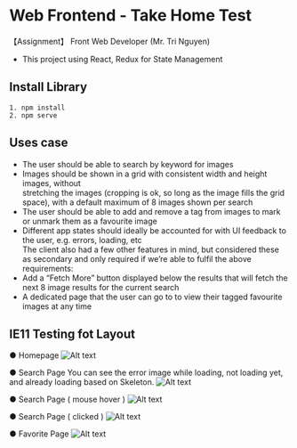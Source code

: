 # Web Frontend - Take Home Test

【Assignment】 Front Web Developer (Mr. Tri Nguyen)
* This project using React, Redux for State Management

## Install Library

```
1. npm install
2. npm serve
```

## Uses case

- The user should be able to search by keyword for images<br />
- Images should be shown in a grid with consistent width and height images, without<br />
stretching the images (cropping is ok, so long as the image fills the grid space), with a
default maximum of 8 images shown per search<br />
- The user should be able to add and remove a tag from images to mark or unmark
them as a favourite image<br />
- Different app states should ideally be accounted for with UI feedback to the user, e.g.
errors, loading, etc<br />
The client also had a few other features in mind, but considered these as secondary and only
required if we’re able to fulfil the above requirements:<br />
- Add a “Fetch More” button displayed below the results that will fetch the next 8
image results for the current search<br />
- A dedicated page that the user can go to to view their tagged favourite images at
any time<br />


## IE11 Testing fot Layout
● Homepage
![Alt text](https://i.ibb.co/HFnLzqD/Screen-Shot-2019-12-01-at-20-13-37.png?raw=true "Title")

● Search Page 
You can see the error image while loading, not loading yet, and already loading based on Skeleton.
![Alt text](https://i.ibb.co/K0LTDxG/Screen-Shot-2019-12-01-at-20-14-02.png?raw=true "Title")

● Search Page ( mouse hover )
![Alt text](https://i.ibb.co/XJjXhtY/Screen-Shot-2019-12-01-at-20-42-09.png?raw=true "Title")

● Search Page ( clicked )
![Alt text](https://i.ibb.co/PtWHm4p/Screen-Shot-2019-12-01-at-20-15-04.png?raw=true "Title")

● Favorite Page
![Alt text](https://i.ibb.co/wKpP0d9/Screen-Shot-2019-12-01-at-20-15-31.png?raw=true "Title")

